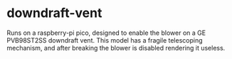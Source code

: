 # downdraft-vent

Runs on a raspberry-pi pico, designed to enable the blower on a GE PVB98ST2SS downdraft vent. This model has a fragile telescoping mechanism, and after breaking the blower is disabled rendering it useless.
